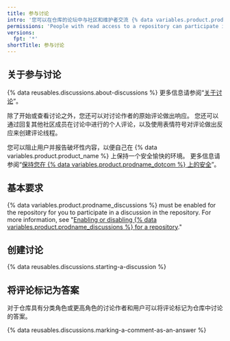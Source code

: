 ```yaml
---
title: 参与讨论
intro: '您可以在仓库的论坛中与社区和维护者交流 {% data variables.product.product_name %} 上的项目。'
permissions: 'People with read access to a repository can participate in discussions in the repository. {% data reusables.enterprise-accounts.emu-permission-interact %}'
versions:
  fpt: '*'
shortTitle: 参与讨论
---
```



## 关于参与讨论

{% data reusables.discussions.about-discussions %} 更多信息请参阅“[关于讨论](/discussions/collaborating-with-your-community-using-discussions/about-discussions)”。

除了开始或查看讨论之外，您还可以对讨论作者的原始评论做出响应。 您还可以通过回复其他社区成员在讨论中进行的个人评论，以及使用表情符号对评论做出反应来创建评论线程。

您可以阻止用户并报告破坏性内容，以便自己在 {% data variables.product.product_name %} 上保持一个安全愉快的环境。 更多信息请参阅“[保持您在 {% data variables.product.prodname_dotcom %} 上的安全](/communities/maintaining-your-safety-on-github)”。

## 基本要求

{% data variables.product.prodname_discussions %} must be enabled for the repository for you to participate in a discussion in the repository. For more information, see "[Enabling or disabling {% data variables.product.prodname_discussions %} for a repository](/github/administering-a-repository/enabling-or-disabling-github-discussions-for-a-repository)."

## 创建讨论

{% data reusables.discussions.starting-a-discussion %}

## 将评论标记为答案

对于仓库具有分类角色或更高角色的讨论作者和用户可以将评论标记为仓库中讨论的答案。

{% data reusables.discussions.marking-a-comment-as-an-answer %}

